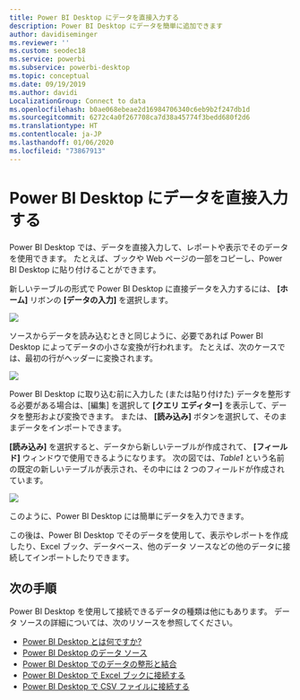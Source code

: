 ```yaml
---
title: Power BI Desktop にデータを直接入力する
description: Power BI Desktop にデータを簡単に追加できます
author: davidiseminger
ms.reviewer: ''
ms.custom: seodec18
ms.service: powerbi
ms.subservice: powerbi-desktop
ms.topic: conceptual
ms.date: 09/19/2019
ms.author: davidi
LocalizationGroup: Connect to data
ms.openlocfilehash: b0ae068ebeae2d16984706340c6eb9b2f247db1d
ms.sourcegitcommit: 6272c4a0f267708ca7d38a45774f3bedd680f2d6
ms.translationtype: HT
ms.contentlocale: ja-JP
ms.lasthandoff: 01/06/2020
ms.locfileid: "73867913"
---
```

# <a name="enter-data-directly-into-power-bi-desktop"></a>Power BI Desktop にデータを直接入力する
Power BI Desktop では、データを直接入力して、レポートや表示でそのデータを使用できます。 たとえば、ブックや Web ページの一部をコピーし、Power BI Desktop に貼り付けることができます。

新しいテーブルの形式で Power BI Desktop に直接データを入力するには、 **[ホーム]** リボンの **[データの入力]** を選択します。

![](media/desktop-enter-data-directly-into-desktop/enter-data-directly_1.png)

ソースからデータを読み込むときと同じように、必要であれば Power BI Desktop によってデータの小さな変換が行われます。 たとえば、次のケースでは、最初の行がヘッダーに変換されます。

![](media/desktop-enter-data-directly-into-desktop/enter-data-directly_2.png)

Power BI Desktop に取り込む前に入力した (または貼り付けた) データを整形する必要がある場合は、[編集] を選択して **[クエリ エディター]** を表示して、データを整形および変換できます。 または、 **[読み込み]** ボタンを選択して、そのままデータをインポートできます。

**[読み込み]** を選択すると、データから新しいテーブルが作成されて、 **[フィールド]** ウィンドウで使用できるようになります。 次の図では、*Table1* という名前の既定の新しいテーブルが表示され、その中には 2 つのフィールドが作成されています。

![](media/desktop-enter-data-directly-into-desktop/enter-data-directly_3.png)

このように、Power BI Desktop には簡単にデータを入力できます。

この後は、Power BI Desktop でそのデータを使用して、表示やレポートを作成したり、Excel ブック、データベース、他のデータ ソースなどの他のデータに接続してインポートしたりできます。

## <a name="next-steps"></a>次の手順
Power BI Desktop を使用して接続できるデータの種類は他にもあります。 データ ソースの詳細については、次のリソースを参照してください。

* [Power BI Desktop とは何ですか?](desktop-what-is-desktop.md)
* [Power BI Desktop のデータ ソース](desktop-data-sources.md)
* [Power BI Desktop でのデータの整形と結合](desktop-shape-and-combine-data.md)
* [Power BI Desktop で Excel ブックに接続する](desktop-connect-excel.md)   
* [Power BI Desktop で CSV ファイルに接続する](desktop-connect-csv.md)   

